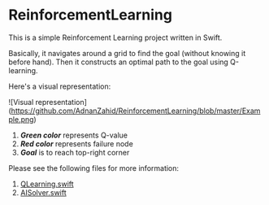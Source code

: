 # ReinforcementLearning

This is a simple Reinforcement Learning project written in Swift.

Basically, it navigates around a grid to find the goal (without knowing it before hand). Then it constructs an optimal path to the goal using Q-learning.

Here's a visual representation:

![Visual representation] (https://github.com/AdnanZahid/ReinforcementLearning/blob/master/Example.png)

1. **_Green color_** represents Q-value
2. **_Red color_** represents failure node
3. **_Goal_** is to reach top-right corner

Please see the following files for more information:

1. [QLearning.swift](https://github.com/AdnanZahid/ReinforcementLearning/blob/master/ReinforcementLearning/QLearning.swift)
2. [AISolver.swift](https://github.com/AdnanZahid/ReinforcementLearning/blob/master/ReinforcementLearning/AISolver.swift)
